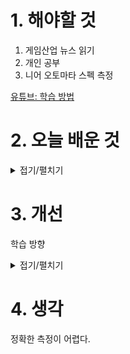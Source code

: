 
# 1. 해야할 것

1. 게임산업 뉴스 읽기 
2. 개인 공부  
3. 니어 오토마타 스펙 측정

[유튜브: 학습 방법](https://youtu.be/Xsxb7IK5lDA?si=r7uCsFPWNO-b6esl)

# 2. 오늘 배운 것

<details>
<summary>접기/펼치기</summary>

## 학습 방법
1. 입력 보다는 출력
2. 파레토 법칙, 20%의 구조를 알면 80%는 자연스럽게 따라온다
3. 학습 내용을 가르쳐라
4. 다음날 복습하라


## 니어 오토마타 스펙 측정
### 1m
![image](https://github.com/user-attachments/assets/b21553a1-f101-439e-b02b-0cbc4d920ea4)

### 2m
![image](https://github.com/user-attachments/assets/e1435fe7-0d6d-451c-a57e-725b7feafa50)

</details>




# 3. 개선
학습 방향

<details>
<summary>접기/펼치기</summary>

아래는 액션 블록 설계를 위한 블루프린트 실력을 키우는 데 도움이 될 튜토리얼과 리소스들이야. 단계별로 정리해서 소개할게!

---

## 🎥 유튜브 추천 강좌

**1. Smart Poly – UE5 Blueprint Beginners (2023)**

* UE5 초보자를 위한 블루프린트 전반 구조와 기초 기능 습득에 좋음

[Unreal Engine 5 | Blueprint For Beginners (2023) – Smart Poly](https://www.youtube.com/watch?v=Xw9QEMFInYU&utm_source=chatgpt.com)

**2. “Simple Interact System”**

* F 키 누르기, 인터랙션 메시지 띄우기 등 액션 블록의 핵심 요소 실습

[Unreal Engine 5 Blueprints ‑ Simple Interact System](https://www.youtube.com/watch?v=28T3rqWyIhs&utm_source=chatgpt.com)

**3. Enhanced Input System 튜토리얼**

* 최근 UE5 강화된 입력 시스템 사용법 (키 입력 → 액션 매핑 등)

[Enhanced Input Action System In Blueprint Tutorial?](https://www.youtube.com/watch?v=cJV3ItLC9Q0&utm_source=chatgpt.com)

---

## 📘 공식 문서 & 블로그

* **언리얼 엔진 블루프린트 튜토리얼 (한국어)**
  기초부터 고급, 액터 스폰/타이머/리스폰까지 단계별 구성 ([dev.epicgames.com][1])

* **퀵스타트 가이드**
  블록 점프패드처럼 인터랙션 액터 제작 흐름 전체를 한눈에 볼 수 있음 ([dev.epicgames.com][2])

---

## 💡 커뮤니티 팁 (Reddit)

> “Watch it for a few minutes, then implement what I just saw… next day, replicate it again without tutorial.” ([reddit.com][3])

> “Define the scope… simple platformer, wave shooter, escape room… learning towards a goal” ([reddit.com][3])

---

## 📌 나만의 학습 플랜 제안

1. **기초 학습**: Smart Poly 영상으로 변수·함수·브랜치 익히기
2. **인터랙션 실습**: Simple Interact System 따라해보기
3. **입력 시스템 확장**: Enhanced Input으로 키 매핑 및 이벤트 핸들링
4. **공격, 피격 블록 구현**: 입력 이벤트 → Montage 연동 → hit 판정
5. **모듈화 연습**: 인터페이스나 컴포넌트를 활용해 재사용 가능한 블록 구성
6. **프로젝트 통합**: 액션, 피격, 회피, 상호작용 시퀀스를 블록 형태로 연결!

---

혹시 지금까지 실습해본 예시나 어려웠던 부분이 있다면 알려줄래?
예를 들어 **인터랙션 안내 메시지 띄우기**, **키 입력 연결**, **Montage 연동** 중에 가장 고민인 부분이 뭔지 말해줘. 해당 부분 기준으로 실습 예제 코드를 준비할 수 있어! 🎯

[1]: https://dev.epicgames.com/documentation/ko-kr/unreal-engine/blueprint-workflows-in-unreal-engine?utm_source=chatgpt.com "언리얼 엔진의 블루프린트 튜토리얼 | Epic Developer Community"
[2]: https://dev.epicgames.com/documentation/ko-kr/unreal-engine/quick-start-guide-for-blueprints-visual-scripting-in-unreal-engine?utm_source=chatgpt.com "블루프린트 퀵스타트 가이드 - Epic Games Developers"
[3]: https://www.reddit.com/r/unrealengine/comments/1drpo6b/how_to_learn_unreal_5_blueprintsgeneral_engine/?utm_source=chatgpt.com "How to learn unreal 5 blueprints/general engine without getting ..."

</details>



# 4. 생각
정확한 측정이 어렵다.

